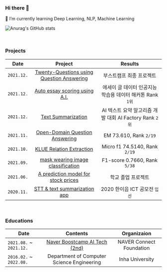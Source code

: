 ### Hi there 👋
🌱 I’m currently learning Deep Learning, NLP, Machine Learning
<br>

![Anurag's GitHub stats](https://github-readme-stats.vercel.app/api?username=Jay-Ppark&show_icons=true&theme=radical)

<br>

### Projects
| Date | Project | Results |
|-------|:--------:|:---------:|
|`2021.12.`   | [Twenty-Questions using Question Answering](https://github.com/boostcampaitech2/final-project-level3-nlp-09) | 부스트캠프 최종 프로젝트|
|`2021.12.`   | [Auto essay scoring using A.I.](https://github.com/quarter-100/essay-grading-hackathon) | 에세이 글 데이터 인공지능 학습용 데이터 해커톤 Rank `1위`|
|`2021.12.`   | [Text Summarization](https://github.com/Jay-Ppark/text-summarization) | AI 텍스트 요약 알고리즘 개발 대회 AI Factory Rank `2위`|
|`2021.11.`   | [Open-Domain Question Answering](https://github.com/Jay-Ppark/mrc-level2-nlp-09) | EM 73.610, Rank `2/19`|
|`2021.10.`   | [KLUE Relation Extraction](https://github.com/Jay-Ppark/klue-level2-nlp-09) | Micro f1 74.5140, Rank `2/19` |
|`2021.09.`   | [mask wearing image classification](https://github.com/Jay-Ppark/image-classification-level1-18) | F1-score 0.7660, Rank `5/38`|
|`2021.06.`   | [A prediction model for stock prices](https://github.com/Jay-Ppark/stock-prediction-model) | 학교 졸업 프로젝트|
|`2020.11.`   | [STT & text summarization app](https://github.com/Jay-Ppark/ASMR_APP) | 2020 한이음 ICT 공모전 `입선`|

<br>

### Educations

| Date | Contents 	| Organizaion |
|-----	|:----------:	|:-----------:|
|`2021.08.` ~ `2021.12.`| [Naver Boostcamp AI Tech (2nd)](https://boostcamp.connect.or.kr/program_ai.html) | NAVER Connect Foundation|
|`2016.02.` ~ `2022.08.`| Department of Computer Science Engineering  | Inha University|

<!--
**Jay-Ppark/Jay-Ppark** is a ✨ _special_ ✨ repository because its `README.md` (this file) appears on your GitHub profile.

Here are some ideas to get you started:

- 🔭 I’m currently working on ...
- 🌱 I’m currently learning ...
- 👯 I’m looking to collaborate on ...
- 🤔 I’m looking for help with ...
- 💬 Ask me about ...
- 📫 How to reach me: ...
- 😄 Pronouns: ...
- ⚡ Fun fact: ...
-->

